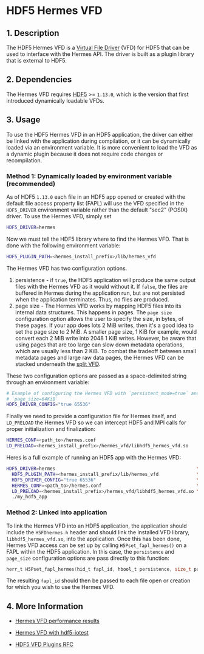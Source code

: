 # HDF5 Hermes VFD

## 1. Description
The HDF5 Hermes VFD is a [Virtual File
Driver](https://portal.hdfgroup.org/display/HDF5/Virtual+File+Drivers) (VFD) for
HDF5 that can be used to interface with the Hermes API. The driver is built as a
plugin library that is external to HDF5.

## 2. Dependencies
The Hermes VFD requires [HDF5](https://github.com/HDFGroup/hdf5) >= `1.13.0`,
which is the version that first introduced dynamically loadable VFDs.

## 3. Usage
To use the HDF5 Hermes VFD in an HDF5 application, the driver can either be
linked with the application during compilation, or it can be dynamically loaded
via an environment variable. It is more convenient to load the VFD as a dynamic
plugin because it does not require code changes or recompilation.

### Method 1: Dynamically loaded by environment variable (recommended)

As of HDF5 `1.13.0` each file in an HDF5 app opened or created with the default
file access property list (FAPL) will use the VFD specified in the `HDF5_DRIVER`
environment variable rather than the default "sec2" (POSIX) driver. To use the
Hermes VFD, simply set

```sh
HDF5_DRIVER=hermes
```

Now we must tell the HDF5 library where to find the Hermes VFD. That is done
with the following environment variable:

```sh
HDF5_PLUGIN_PATH=<hermes_install_prefix>/lib/hermes_vfd
```

The Hermes VFD has two configuration options.
1. persistence - if `true`, the HDF5 application will produce the same output
   files with the Hermes VFD as it would without it. If `false`, the files are
   buffered in Hermes during the application run, but are not persisted when the
   application terminates. Thus, no files are produced.
2. page size - The Hermes VFD works by mapping HDF5 files into its internal data
   structures. This happens in pages. The `page size` configuration option
   allows the user to specify the size, in bytes, of these pages. If your app
   does lots 2 MiB writes, then it's a good idea to set the page size to 2
   MiB. A smaller page size, 1 KiB for example, would convert each 2 MiB write
   into 2048 1 KiB writes. However, be aware that using pages that are too large
   can slow down metadata operations, which are usually less than 2 KiB. To
   combat the tradeoff between small metadata pages and large raw data pages,
   the Hermes VFD can be stacked underneath the [split VFD](https://docs.hdfgroup.org/hdf5/develop/group___f_a_p_l.html#ga502f1ad38f5143cf281df8282fef26ed).


These two configuration options are passed as a space-delimited string through
an environment variable:

```sh
# Example of configuring the Hermes VFD with `persistent_mode=true` and
# `page_size=64KiB`
HDF5_DRIVER_CONFIG="true 65536"
```

Finally we need to provide a configuration file for Hermes itself, and
`LD_PRELOAD` the Hermes VFD so we can intercept HDF5 and MPI calls for proper
initialization and finalization:

```sh
HERMES_CONF=<path_to>/hermes.conf
LD_PRELOAD=<hermes_install_prefix>/hermes_vfd/libhdf5_hermes_vfd.so
```

Heres is a full example of running an HDF5 app with the Hermes VFD:

```sh
HDF5_DRIVER=hermes                                                    \
  HDF5_PLUGIN_PATH=<hermes_install_prefix/lib/hermes_vfd              \
  HDF5_DRIVER_CONFIG="true 65536"                                     \
  HERMES_CONF=<path_to>/hermes.conf                                   \
  LD_PRELOAD=<hermes_install_prefix>/hermes_vfd/libhdf5_hermes_vfd.so \
  ./my_hdf5_app
```

### Method 2: Linked into application

To link the Hermes VFD into an HDF5 application, the application should include
the `H5FDhermes.h` header and should link the installed VFD library,
`libhdf5_hermes_vfd.so`, into the application. Once this has been done, Hermes
VFD access can be set up by calling `H5Pset_fapl_hermes()` on a FAPL within the
HDF5 application. In this case, the `persistence` and `page_size` configuration
options are pass directly to this function:

```C
herr_t H5Pset_fapl_hermes(hid_t fapl_id, hbool_t persistence, size_t page_size)
```

The resulting `fapl_id` should then be passed to each file open or creation for
which you wish to use the Hermes VFD.

## 4. More Information
* [Hermes VFD performance results](https://github.com/HDFGroup/hermes/wiki/HDF5-Hermes-VFD)

* [Hermes VFD with hdf5-iotest](https://github.com/HDFGroup/hermes/tree/master/benchmarks/HermesVFD)
* [HDF5 VFD Plugins RFC](https://github.com/HDFGroup/hdf5doc/blob/master/RFCs/HDF5_Library/VFL_DriverPlugins/RFC__A_Plugin_Interface_for_HDF5_Virtual_File_Drivers.pdf)
